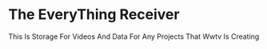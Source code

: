 # The EveryThing Receiver
This Is Storage For Videos And Data For Any Projects That Wwtv Is Creating

